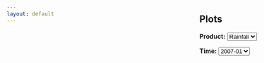```yaml
---
layout: default
---
```

<style>
#plot {
  position: absolute;
  top: 56px;
  bottom: 0;
  right: 300px;
  left: 0;
}
#content {
  position: absolute;
  top: 56px;
  bottom: 0;
  right: 0;
  width: 295px;
}
</style>

<div id="home">
  <div id="plot"></div>
  <div id="content">
    <h2>Plots</h2>
    <p><b>Product:</b> <select id="product-selector">
                         <option value="rain">Rainfall</option>
                       </select></p>
<!--    <p><b>Period:</b> <input type="radio" name="period-selector" value="mission">Mission
                      <input type="radio" name="period-selector" value="year">Annual
                      <input type="radio" name="period-selector" value="month">Month</p> -->
    <div name="time-div" styl="display: none; visibility: hidden;"><p><b>Time:</b> <select id="time-selector" onchange="changetime();" onclick="changetime();">
                        <option value="00">2007-01</option>
                        <option value="01">2007-02</option>
                        <option value="02">2007-03</option>
                        <option value="03">2007-04</option>
                        <option value="04">2007-05</option>
                        <option value="05">2007-06</option>
                        <option value="06">2007-07</option>
                        <option value="07">2007-08</option>
                        <option value="08">2007-09</option>
                        <option value="09">2007-10</option>
                        <option value="10">2007-11</option>
                        <option value="11">2007-12</option>
                    </select></p></div>

<script>
img = document.createElement('img');
imgDiv = document.getElementById('plot');
oldTime = document.getElementById('time-selector').value;
img.src = '{{ 'data/gpcp-' | prepend: site.baseurl }}'+oldTime+'.png';
imgDiv.appendChild(img);

function changetime() {
    var newTime = document.getElementById('time-selector').value;
    if (newTime != oldTime) {
        img.src = '{{ 'data/gpcp-' | prepend: site.baseurl }}'+newTime+'.png';
        oldTime = newTime;
    }
}
</script>

  </div>
</div>
